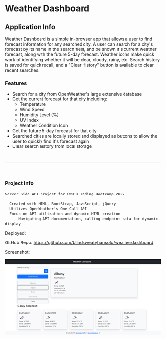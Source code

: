 # Weather Dashboard

## Application Info

Weather Dashboard is a simple in-browser app that allows a user to find forecast information for any searched city. A user can search for a city's forecast by its name in the search field, and be shown it's current weather forecast, along with the future 5-day forecast. Weather icons make quick work of identifying whether it will be clear, cloudy, rainy, etc. Search history is saved for quick recall, and a "Clear History" button is available to clear recent searches.

### Features

- Search for a city from OpenWeather's large extensive database
- Get the current forecast for that city including:
    - Temperature
    - Wind Speed
    - Humidity Level (%)
    - UV Index
    - Weather Condition Icon
- Get the future 5-day forecast for that city
- Searched cities are locally stored and displayed as buttons to allow the user to quickly find it's forecast again
- Clear search history from local storage

<br>

***

<br>

### Project Info

```
Server Side API project for GWU's Coding Bootcamp 2022

- Created with HTML, BootStrap, JavaScript, jQuery
- Utilizes OpenWeather's One Call API
- Focus on API utilization and dynamic HTML creation
    - Navigating API documentation, calling endpoint data for dynamic display
```

Deployed:

GitHub Repo: https://github.com/blindsweatyhansolo/weatherdashboard

Screenshot:

![screenshot of the Weather Dashboard page](./assets/images/weatherdashboardScreenShotFS.png)